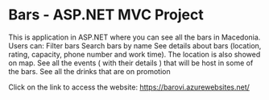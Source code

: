 # Bars - ASP.NET MVC Project
This is application in ASP.NET where you can see all the bars in Macedonia. 
Users can:
Filter bars
Search bars by name
See details about bars (location, rating, capacity, phone number and work time). The location is also showed on map.
See all the events ( with their details ) that will be host in some of the bars. 
See all the drinks that are on promotion

Click on the link to access the website: https://barovi.azurewebsites.net/
